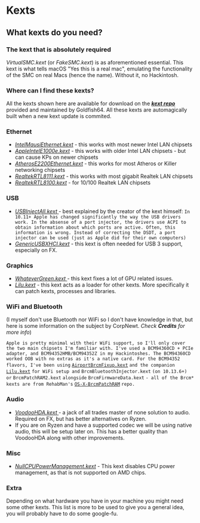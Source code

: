 # Kexts

## What kexts do you need?

### The kext that is absolutely required

_VirtualSMC.kext_ \(or _FakeSMC.kext_\) is as aforementioned essential. This kext is what tells macOS "Yes this is a real mac", emulating the functionality of the SMC on real Macs \(hence the name\). Without it, no Hackintosh.

### Where can I find these kexts?

All the kexts shown here are available for download on the [_**kext repo**_](https://1drv.ms/f/s!AiP7m5LaOED-m-J8-MLJGnOgAqnjGw) provided and maintained by Goldfish64. All these kexts are automagically built when a new kext update is commited.

### Ethernet

* _​_[_IntelMausiEthernet.kext_](https://github.com/Mieze/IntelMausiEthernet) - this works with most newer Intel LAN chipsets
* [_AppleIntelE1000e.kext_](https://sourceforge.net/projects/osx86drivers/) - this works with older Intel LAN chipsets - but can cause KPs on newer chipsets
* _​_[_AtherosE2200Ethernet.kext_](https://github.com/Mieze/AtherosE2200Ethernet) - this works for most Atheros or Killer networking chipsets
* _​_[_RealtekRTL8111.kext_](https://github.com/Mieze/RTL8111_driver_for_OS_X) - this works with most gigabit Realtek LAN chipsets
* _​_[_RealtekRTL8100.kext_](https://github.com/Mieze/RealtekRTL8100) - for 10/100 Realtek LAN chipsets

### USB

* [_USBInjectAll.kext_ ](https://bitbucket.org/RehabMan/os-x-usb-inject-all/overview)- best explained by the creator of the kext himself:  `In 10.11+ Apple has changed significantly the way the USB drivers work. In the absense of a port injector, the drivers use ACPI to obtain information about which ports are active. Often, this information is wrong. Instead of correcting the DSDT, a port injector can be used (just as Apple did for their own computers)`
* [_GenericUSBXHCI.kext_](https://bitbucket.org/RehabMan/os-x-generic-usb3/overview) _-_ this kext is often needed for USB 3 support, especially on FX. 

### Graphics

* [_WhateverGreen.kext_ ](https://github.com/acidanthera/WhateverGreen)_-_ this kext fixes a lot of GPU related issues.
* [_Lilu.kext_](https://github.com/acidanthera/Lilu) _-_ this kext acts as a loader for other kexts. More specifically it can patch kexts, processes and libraries.

### WiFi and Bluetooth   <a id="wifi-and-bluetooth"></a>

\(I myself don't use Bluetooth nor WiFi so I don't have knowledge in that, but here is some information on the subject by CorpNewt. _Check **Credits** for more info_\)

`Apple is pretty minimal with their WiFi support, so I'll only cover the two main chipsets I'm familiar with. I've used a BCM94360CD + PCIe adapter, and BCM94352HMB/BCM94352Z in my Hackintoshes. The BCM94360CD worked OOB with no extras as it's a native card. For the BCM94352 flavors, I've been using` [`AirportBrcmFixup.kext`](https://github.com/acidanthera/AirportBrcmFixup) `and the companion` [`Lilu.kext`](https://github.com/vit9696/Lilu/releases) `for WiFi setup and` `BrcmBluetoothInjector.kext` `(on 10.13.6+) or` `BrcmPatchRAM2.kext` `alongside` `BrcmFirmwareData.kext` `- all of the Brcm* kexts are from RehabMan's` [`OS-X-BrcmPatchRAM`](https://github.com/RehabMan/OS-X-BrcmPatchRAM) `repo.`

### Audio

* [_VoodooHDA.kext_ ](https://sourceforge.net/projects/voodoohda/)_-_ a jack of all trades master of none solution to audio. Required on FX, but has better alternatives on Ryzen.
* If you are on Ryzen and have a supported codec we will be using native audio, this will be setup later on. This has a better quality than VoodooHDA along with other improvements.

### Misc

* [_NullCPUPowerManagement.kext_](https://github.com/corpnewt/NullCPUPowerManagement) _-_ This kext disables CPU power management, as that is not supported on AMD chips.

### Extra

Depending on what hardware you have in your machine you might need some other kexts. This list is more to be used to give you a general idea, you will probably have to do some google-fu.

